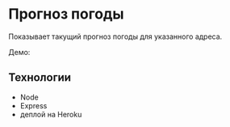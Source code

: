 # Прогноз погоды
Показывает такущий прогноз погоды для указанного адреса. 

Демо: 

## Технологии
* Node
* Express
* деплой на Heroku